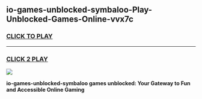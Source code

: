 
## io-games-unblocked-symbaloo-Play-Unblocked-Games-Online-vvx7c
<h3>
<a href="https://premium76.site?title=io-games-unblocked-symbaloo&ref=24A">CLICK TO PLAY</a></h3>
<hr>

<h3>
<a href="https://premium76.site?title=io-games-unblocked-symbaloo&ref=24A">CLICK 2 PLAY</a>
  
</h3>

<a href="https://premium76.site?title=io-games-unblocked-symbaloo&ref=24A"><img src="https://clearcache.store/games.png"></a>


**io-games-unblocked-symbaloo games unblocked: Your Gateway to Fun and Accessible Online Gaming**
